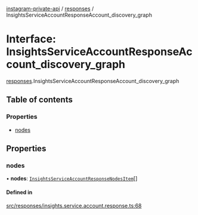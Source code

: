 [instagram-private-api](../../README.md) / [responses](../../modules/responses.md) / InsightsServiceAccountResponseAccount_discovery_graph

# Interface: InsightsServiceAccountResponseAccount\_discovery\_graph

[responses](../../modules/responses.md).InsightsServiceAccountResponseAccount_discovery_graph

## Table of contents

### Properties

- [nodes](InsightsServiceAccountResponseAccount_discovery_graph.md#nodes)

## Properties

### nodes

• **nodes**: [`InsightsServiceAccountResponseNodesItem`](InsightsServiceAccountResponseNodesItem.md)[]

#### Defined in

[src/responses/insights.service.account.response.ts:68](https://github.com/Nerixyz/instagram-private-api/blob/b3351b9/src/responses/insights.service.account.response.ts#L68)
